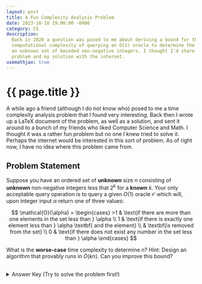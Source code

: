 ```yaml
---
layout: post
title: A Fun Complexity Analysis Problem
date: 2023-10-18 19:00:00 -0400
category: CS
description:
  Back in 2020 a question was posed to me about deriving a bound for the
  computational complexity of querying an O(1) oracle to determine the size of
  an unknown set of bounded non-negative integers. I thought I'd share the
  problem and my solution with the internet.
usemathjax: true
---
```


# {{ page.title }}

A while ago a friend (although I do not know who) posed to me a time complexity
analysis problem that I found very interesting. Back then I wrote up a LaTeX
document of the problem, as well as a solution, and sent it around to a bunch
of my friends who liked Computer Science and Math. I thought it was a rather
fun problem but no one I knew tried to solve it. Perhaps the internet would be
interested in this sort of problem. As of right now, I have no idea where this
problem came from.

## Problem Statement

Suppose you have an ordered set of **unknown** size $n$ consisting of
**unknown** non-negative integers less that $2^k$ for a **known** $k$. Your
only acceptable query operation is to query a given $O(1)$ oracle $\mathcal{O}$
which will, upon integer input $\alpha$ return one of three values:

$$
    \mathcal{O}(\alpha) =
    \begin{cases} >1 & \text{if there are more than one elements in the set less than } \alpha \\
    1 & \text{if there is exactly one element less than } \alpha \textbf{ and the element} \\
    & \textbf{is removed from the set} \\
    0 & \text{if there does not exist any number in the set less than } \alpha
    \end{cases}
$$

What is the **worse-case** time complexity to determine $n$? Hint: Design an
algorithm that provably runs in $O(kn)$. Can you improve this bound?
<br><br>

<details>
<summary>Answer Key (Try to solve the problem first!)</summary>
<div markdown=1>
We can frame this problem of trying to find $n$ elements in a list of size 
$2^k$. We can use the oracle to find each $n$ elements included in the set.

Use binary search with the following criteria

1. $\mathcal{O}(\alpha) = 1$: found an element
2. $\mathcal{O}(\alpha) > 1$: go left
3. $\mathcal{O}(\alpha) = 0$: go right

using this algorithm we can calculate the complexity. Remember that the
complexity of finding a single element in an ordered like of size $m$ is
$\log(m)$. Following the definition of the oracle, we have that the complexity
of finding $n$ is:

$$
\begin{aligned}
    &O(\log (2^k) + \log (2^k - 1) + \log (2^k - 2) + \cdots + \log (2^k - n)) \\
    &< O(n \log (2^k)) \\
    &= O(nk)
\end{aligned}
$$

I do not have an answer to "Can you improve this bound?" question at this
moment. I will not be working on this problem going forward, but if you have an
improved bound I'll gladly post it here!

</div>
</details>
